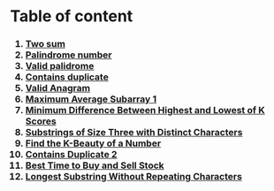 <h1><!DOCTYPE html>
<html>
<head>
	<meta charset="utf-8">
	<meta name="viewport" content="width=device-width, initial-scale=1">
	Table of content
</head>
<body>
<h3>
<ol>
	<li><a href = "https://github.com/VyTrg/Leetcode/blob/main/1_Two_Sum.py" target = "_self">Two sum</a></li>
    <li><a href = "https://github.com/VyTrg/Leetcode/blob/main/9_Palindrome_Number.py" target = "_self">Palindrome number</a></li>
    <li><a href = "https://github.com/VyTrg/Leetcode/blob/main/125_Valid_Palindrome.py" target = "_self">Valid palidrome</a></li>
    <li><a href = "https://github.com/VyTrg/Leetcode/blob/main/217_Contains_Duplicate.py" target = "_self">Contains duplicate</a></li>
    <li><a href = "https://github.com/VyTrg/Leetcode/blob/main/242_Valid_Anagram.py" target = "_self">Valid Anagram</a></li>
    <li><a href = "https://github.com/VyTrg/Leetcode/blob/main/643_Maximum_Average_Subarray_1.py" target = "_self">Maximum Average Subarray 1</a></li>
    <li><a href = "https://github.com/VyTrg/Leetcode/blob/main/1984_Minimum_Diff_High_Low_K.py" target = "_self">Minimum Difference Between Highest and Lowest of K Scores</a></li>
    <li><a href = "https://github.com/VyTrg/Leetcode/blob/main/1876_Substrings_Three.py" target = "_self">Substrings of Size Three with Distinct Characters</a></li>
    <li><a href = "https://github.com/VyTrg/Leetcode/blob/main/2269_KBeauty_Number.py" target = "_self">Find the K-Beauty of a Number</a></li>
    <li><a href = "https://github.com/VyTrg/Leetcode/blob/main/219_Contains_Duplicate_2.py" target = "_self">Contains Duplicate 2</a></li>
    <li><a href = "https://github.com/VyTrg/Leetcode/blob/main/121_Best_Time_To_Buy.py" target = "_self">Best Time to Buy and Sell Stock</a></li>
    <li><a href = "https://github.com/VyTrg/Leetcode/blob/main/3_Longest_Sub_Nonrepeat.py" target = "_self">Longest Substring Without Repeating Characters</a></li>
</ol>
</h3>
</body>
</html>